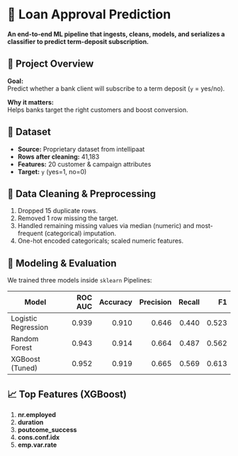 # 🚀 Loan Approval Prediction

**An end-to-end ML pipeline that ingests, cleans, models, and serializes a classifier to predict term-deposit subscription.**

## 📖 Project Overview

**Goal:**  
Predict whether a bank client will subscribe to a term deposit (`y` = yes/no).

**Why it matters:**  
Helps banks target the right customers and boost conversion.

## 📂 Dataset

- **Source:** Proprietary dataset from intellipaat 
- **Rows after cleaning:** 41,183  
- **Features:** 20 customer & campaign attributes  
- **Target:** `y` (yes=1, no=0)

## 🧹 Data Cleaning & Preprocessing

1. Dropped 15 duplicate rows.  
2. Removed 1 row missing the target.  
3. Handled remaining missing values via median (numeric) and most-frequent (categorical) imputation.  
4. One-hot encoded categoricals; scaled numeric features.

## 🔬 Modeling & Evaluation

We trained three models inside `sklearn` Pipelines:

| Model               | ROC AUC | Accuracy | Precision | Recall | F1   |
|---------------------|--------:|---------:|----------:|-------:|-----:|
| Logistic Regression | 0.939   | 0.910    | 0.646     | 0.440  | 0.523 |
| Random Forest       | 0.943   | 0.914    | 0.664     | 0.487  | 0.562 |
| XGBoost (Tuned)     | 0.952   | 0.919    | 0.665     | 0.569  | 0.613 |

## 📈 Top Features (XGBoost)

1. **nr.employed**  
2. **duration**  
3. **poutcome_success**  
4. **cons.conf.idx**  
5. **emp.var.rate**

